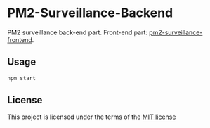 # PM2-Surveillance-Backend

PM2 surveillance back-end part.
Front-end part: [pm2-surveillance-frontend][front-end-url].

[front-end-url]: https://github.com/fatalxiao/pm2-surveillance-frontend

## Usage

```bash
npm start
```

## License

This project is licensed under the terms of the
[MIT license](https://github.com/fatalxiao/pm2-surveillance-backend/blob/master/LICENSE)